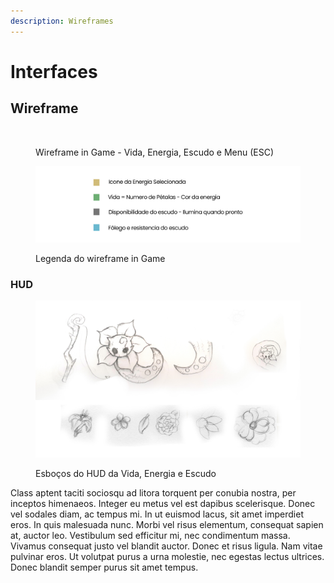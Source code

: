 ```yaml
---
description: Wireframes
---
```


# Interfaces

## Wireframe

<figure><img src="../.gitbook/assets/Sem Título-1.jpg" alt=""><figcaption><p>Wireframe in Game - Vida, Energia, Escudo e Menu (ESC)</p></figcaption></figure>

<figure><img src="../.gitbook/assets/Legenda wireframe.jpg" alt=""><figcaption><p>Legenda do wireframe in Game</p></figcaption></figure>

### HUD

<figure><img src="../.gitbook/assets/000.jpg" alt=""><figcaption><p>Esboços do HUD da Vida, Energia e Escudo</p></figcaption></figure>



Class aptent taciti sociosqu ad litora torquent per conubia nostra, per inceptos himenaeos. Integer eu metus vel est dapibus scelerisque. Donec vel sodales diam, ac tempus mi. In ut euismod lacus, sit amet imperdiet eros. In quis malesuada nunc. Morbi vel risus elementum, consequat sapien at, auctor leo. Vestibulum sed efficitur mi, nec condimentum massa. Vivamus consequat justo vel blandit auctor. Donec et risus ligula. Nam vitae pulvinar eros. Ut volutpat purus a urna molestie, nec egestas lectus ultrices. Donec blandit semper purus sit amet tempus.

